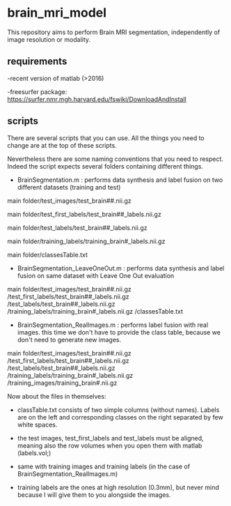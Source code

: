 # brain_mri_model

This repository aims to perform Brain MRI segmentation, independently of image resolution or modality.

## requirements

-recent version of matlab (>2016)

-freesurfer package: https://surfer.nmr.mgh.harvard.edu/fswiki/DownloadAndInstall

## scripts

There are several scripts that you can use. All the things you need to change are at the top of these scripts.

Nevertheless there are some naming conventions that you need to respect. Indeed the script expects several folders containing different things.

 

-  BrainSegmentation.m : performs data synthesis and label fusion on two different datasets (training and test)

main folder/test_images/test_brain##.nii.gz

main folder/test_first_labels/test_brain##_labels.nii.gz
           
main folder/test_labels/test_brain##_labels.nii.gz
           
main folder/training_labels/training_brain#_labels.nii.gz
           
main folder/classesTable.txt

 

- BrainSegmentation_LeaveOneOut.m : performs data synthesis and label fusion on same dataset with Leave One Out evaluation

main folder/test_images/test_brain##.nii.gz
           /test_first_labels/test_brain##_labels.nii.gz
           /test_labels/test_brain##_labels.nii.gz
           /training_labels/training_brain#_labels.nii.gz
           /classesTable.txt

 

- BrainSegmentation_RealImages.m : performs label fusion with real images. this time we don't have to provide the class table, because we don't need to generate new images.

main folder/test_images/test_brain##.nii.gz
           /test_first_labels/test_brain##_labels.nii.gz
           /test_labels/test_brain##_labels.nii.gz
           /training_labels/training_brain#_labels.nii.gz
           /training_images/training_brain#.nii.gz
           

Now about the files in themselves:

- classTable.txt consists of two simple columns (without names). Labels are on the left and corresponding classes on the right separated by few white spaces.

- the test images, test_first_labels and test_labels must be aligned, meaning also the row volumes when you open them with matlab (labels.vol;)

- same with training images and training labels (in the case of BrainSegmentation_RealImages.m)

- training labels are the ones at high resolution (0.3mm), but never mind  because I will give them to you alongside the images.

 
